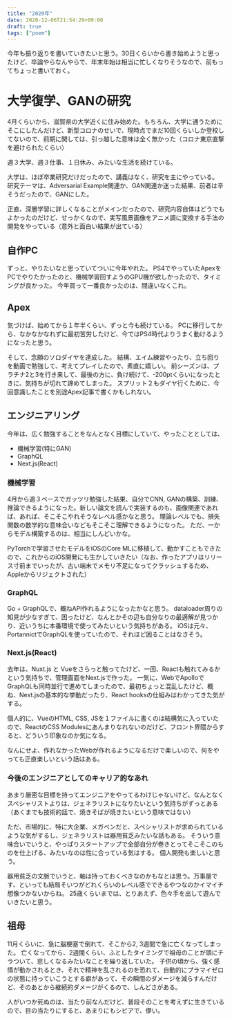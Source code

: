```yaml
---
title: "2020年"
date: 2020-12-06T21:54:29+09:00
draft: true
tags: ["poem"]
---
```


今年も振り返りを書いていきたいと思う。30日くらいから書き始めようと思ったけど、卒論やらなんやらで、年末年始は相当に忙しくなりそうなので、前もってちょっと書いておく。

# 大学復学、GANの研究
4月くらいから、滋賀県の大学近くに住み始めた。もちろん、大学に通うためにそこにしたんだけど、新型コロナのせいで、現時点でまだ10回くらいしか登校してないので、前期に関しては、引っ越した意味は全く無かった（コロナ東京直撃を避けられたくらい）

週３大学、週３仕事、１日休み、みたいな生活を続けている。

大学は、ほぼ卒業研究だけだったので、講義はなく、研究を主にやっている。
研究テーマは、Adversarial Example関連か、GAN関連か迷った結果、前者は辛そうだったので、GANにした。

正直、深層学習に詳しくなることがメインだったので、研究内容自体はどうでもよかったのだけど、せっかくなので、実写風景画像をアニメ調に変換する手法の開発をやっている（意外と面白い結果が出ている）

## 自作PC
ずっと、やりたいなと思っていてついに今年やれた。
PS4でやっていたApexをPCでやりたかったのと、機械学習回すようのGPU機が欲しかったので、タイミングが良かった。
今年買って一番良かったのは、間違いなくこれ。

## Apex
気づけば、始めてから１年半くらい、ずっと今も続けている。
PCに移行してから、なかなかなれずに最初苦労したけど、今ではPS4時代よりうまく動けるようになったと思う。

そして、念願のソロダイヤを達成した。
結構、エイム練習やったり、立ち回りを動画で勉強して、考えてプレイしたので、素直に嬉しい。
前シーズンは、プラチナ2と3を行き来して、最後の方に、負け続けて、-200ptくらいになったときに、気持ちが切れて諦めてしまった。
スプリット２もダイヤ行くために、今回意識したことを別途Apex記事で書くかもしれない。

## エンジニアリング
今年は、広く勉強することをなんとなく目標にしていて、やったこととしては、

- 機械学習(特にGAN)
- GraphQL
- Next.js(React)

### 機械学習

4月から週３ペースでガッツリ勉強した結果、自分でCNN, GANの構築、訓練、推論できるようになった。新しい論文を読んで実装するのも、画像関連であれば、あれば、そこそこやれそうなレベル感かなと思う。
理論レベルでも、損失関数の数学的な意味合いなどもそこそこ理解できるようになった。
ただ、一からモデル構築するのは、相当にしんどいかな。

PyTorchで学習させたモデルをiOSのCore MLに移植して、動かすこともできたので、これからのiOS開発にも生かしていきたい（なお、作ったアプリはリリース寸前までいったが、古い端末でメモリ不足になってクラッシュするため、Appleからリジェクトされた）

### GraphQL

Go + GraphQLで、概ねAPI作れるようになったかなと思う。
dataloader周りの知見が少なすぎて、困ったけど、なんとかその辺も自分なりの最適解が見つかり、近いうちに本番環境で使ってみたいという気持ちがある。
iOSは元々、PortannictでGraphQLを使っていたので、それほど困ることはなさそう。

### Next.js(React)

去年は、Nuxt.js と Vueをさらっと触ってたけど、一回、Reactも触れてみるかという気持ちで、管理画面をNext.jsで作った。
一気に、WebでApolloでGraphQLも同時並行で進めてしまったので、最初ちょっと混乱したけど、概ね、Next.jsの基本的な挙動だったり、React hooksの仕組みはわかってきた気がする。

個人的に、VueのHTML, CSS, JSを１ファイルに書くのは結構気に入っていたので、ReactのCSS Modulesにあんまりなれないのだけど、フロント界隈からすると、どういう印象なのか気になる。

なんにせよ、作れなかったWebが作れるようになるだけで楽しいので、何をやっても正直楽しいという話はある。

### 今後のエンジニアとしてのキャリア的なあれ
あまり厳密な目標を持ってエンジニアをやってるわけじゃないけど、なんとなくスペシャリストよりは、ジェネラリストになりたいという気持ちがずっとある（あくまでも技術的話で、焼きそばが焼きたいという意味ではない）

ただ、市場的に、特に大企業、メガベンだと、スペシャリストが求められているような気がするし、ジェネラリストは器用貧乏みたいな話もある。
そういう意味合いでいうと、やっぱりスタートアップで全部自分が巻きとってそこそこのものを仕上げる、みたいなのは性に合っている気はする。
個人開発も楽しいと思う。

器用貧乏の文脈でいうと、軸は持っておくべきなのかもなとは思う。万事屋です、といっても結局そいつがどれくらいのレベル感でできるやつなのかイマイチ想像つかないからね。
25歳くらいまでは、とりあえず、色々手を出して遊んでいきたいと思う。

## 祖母

11月くらいに、急に脳梗塞で倒れて、そこから2, 3週間で急に亡くなってしまった。
亡くなってから、2週間くらい、ふとしたタイミングで祖母のことが頭にチラついて、悲しくなるみたいなことを繰り返していた。
子供の頃から、強く感情が動かされるとき、それで精神を乱されるのを恐れて、自動的にプラマイゼロの状態に持っていこうとする癖があって、その瞬間のダメージを減らすんだけど、そのあとから継続的ダメージがくるので、しんどさがある。

人がいつか死ぬのは、当たり前なんだけど、普段そのことを考えずに生きているので、目の当たりにすると、あまりにもシビアで、儚い。
